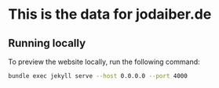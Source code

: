 # This is the data for jodaiber.de

## Running locally

To preview the website locally, run the following command:

```bash
bundle exec jekyll serve --host 0.0.0.0 --port 4000
```